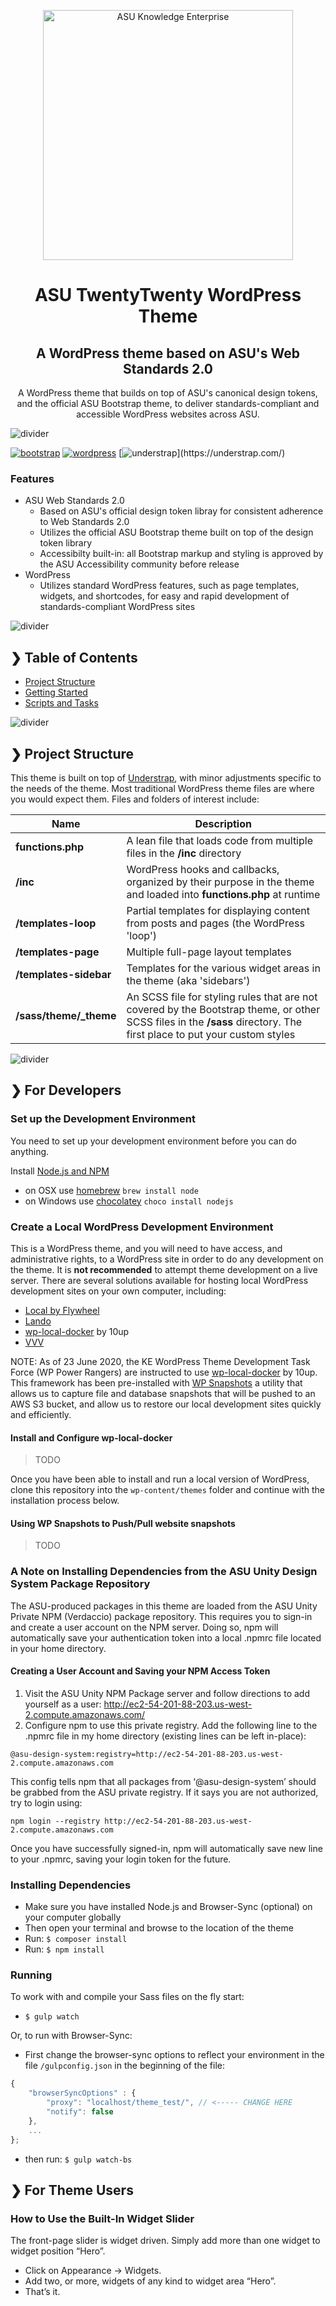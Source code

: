 <p align="center">
  <img src="https://cdn.infonet.research.asu.edu/assets/asu_asu_knowledge_enterprise_horiz_150ppi.png" alt="ASU Knowledge Enterprise" width="400" />
</p>

<h1 align="center">ASU TwentyTwenty WordPress Theme</h1>
<h2 align="center">A WordPress theme based on ASU's Web Standards 2.0</h2>

<p align="center">A WordPress theme that builds on top of ASU's canonical design tokens, and the official ASU Bootstrap theme, to deliver standards-compliant and accessible WordPress websites across ASU.</p>

![divider](https://cdn.infonet.research.asu.edu/assets/divider.png)

[![bootstrap](https://img.shields.io/badge/Bootstrap-4-blue)](https://getbootstrap.com/)
[![wordpress](https://img.shields.io/badge/Wordpress-5-green?logo=Wordpress)](https://getbootstrap.com/)
[![understrap](https://img.shields.io/badge/Built&nbsp;with-Understrap-lightgrey?)](https://understrap.com/)

### Features

- ASU Web Standards 2.0
  - Based on ASU's official design token libray for consistent adherence to Web Standards 2.0
  - Utilizes the official ASU Bootstrap theme built on top of the design token library
  - Accessibilty built-in: all Bootstrap markup and styling is approved by the ASU Accessibility community before release
- WordPress
  - Utilizes standard WordPress features, such as page templates, widgets, and shortcodes, for easy and rapid development of standards-compliant WordPress sites


![divider](https://cdn.infonet.research.asu.edu/assets/divider.png)

## ❯ Table of Contents

- [Project Structure](#-project-structure)
- [Getting Started](#-for-developers)
- [Scripts and Tasks](#-scripts-and-tasks)

![divider](https://cdn.infonet.research.asu.edu/assets/divider.png)

## ❯ Project Structure

This theme is built on top of [Understrap](https://understrap.com), with minor adjustments specific to the needs of the theme. Most traditional WordPress theme files are where you would expect them. Files and folders of interest include:

| Name                            | Description                                                                |
| ------------------------------- | -------------------------------------------------------------------------- |
| **functions.php**               | A lean file that loads code from multiple files in the **/inc** directory  |
| **/inc**                        | WordPress hooks and callbacks, organized by their purpose in the theme and loaded into **functions.php** at runtime     |
| **/templates-loop**             | Partial templates for displaying content from posts and pages (the WordPress 'loop')                                     |
| **/templates-page**  | Multiple full-page layout templates  |
| **/templates-sidebar**          | Templates for the various widget areas in the theme (aka 'sidebars')    |
| **/sass/theme/_theme**   | An SCSS file for styling rules that are not covered by the Bootstrap theme, or other SCSS files in the **/sass** directory. The first place to put your custom styles                                               |

![divider](https://cdn.infonet.research.asu.edu/assets/divider.png)

## ❯ For Developers

### Set up the Development Environment

You need to set up your development environment before you can do anything.

Install [Node.js and NPM](https://nodejs.org/en/download/)

- on OSX use [homebrew](http://brew.sh) `brew install node`
- on Windows use [chocolatey](https://chocolatey.org/) `choco install nodejs`


### Create a Local WordPress Development Environment
This is a WordPress theme, and you will need to have access, and administrative rights, to a WordPress site in order to do any development on the theme. It is **not recommended** to attempt theme development on a live server. There are several solutions available for hosting local WordPress development sites on your own computer, including:

* [Local by Flywheel](https://localwp.com/)
* [Lando](https://docs.lando.dev/)
* [wp-local-docker](https://github.com/10up/wp-local-docker) by 10up
* [VVV](https://varyingvagrantvagrants.org/)

NOTE: As of 23 June 2020, the KE WordPress Theme Development Task Force (WP Power Rangers) are instructed to use [wp-local-docker](https://github.com/10up/wp-local-docker) by 10up. This framework has been pre-installed with [WP Snapshots](https://github.com/10up/wpsnapshots) a utility that allows us to capture file and database snapshots that will be pushed to an AWS S3 bucket, and allow us to restore our local development sites quickly and efficiently.

#### Install and Configure wp-local-docker

> TODO

Once you have been able to install and run a local version of WordPress, clone this repository into the `wp-content/themes` folder and continue with the installation process below.

#### Using WP Snapshots to Push/Pull website snapshots

> TODO

### A Note on Installing Dependencies from the ASU Unity Design System Package Repository ###
The ASU-produced packages in this theme are loaded from the ASU Unity Private NPM (Verdaccio) package repository. This requires you to sign-in and create a user account on the NPM server. Doing so, npm will automatically save your authentication token into a local .npmrc file located in your home directory.

#### Creating a User Account and Saving your NPM Access Token
1. Visit the ASU Unity NPM Package server and follow directions to add yourself as a user: http://ec2-54-201-88-203.us-west-2.compute.amazonaws.com/
2. Configure npm to use this private registry. Add the following line to the .npmrc file in my home directory (existing lines can be left in-place):

```
@asu-design-system:registry=http://ec2-54-201-88-203.us-west-2.compute.amazonaws.com
```

This config tells npm that all packages from ‘@asu-design-system’ should be grabbed from the ASU private registry. If it says you are not authorized, try to login using:

```
npm login --registry http://ec2-54-201-88-203.us-west-2.compute.amazonaws.com
```

Once you have successfully signed-in, npm will automatically save new line to your .npmrc, saving your login token for the future.

### Installing Dependencies
- Make sure you have installed Node.js and Browser-Sync (optional) on your computer globally
- Then open your terminal and browse to the location of the theme
- Run: `$ composer install`
- Run: `$ npm install`

### Running
To work with and compile your Sass files on the fly start:

- `$ gulp watch`

Or, to run with Browser-Sync:

- First change the browser-sync options to reflect your environment in the file `/gulpconfig.json` in the beginning of the file:
```javascript
{
    "browserSyncOptions" : {
        "proxy": "localhost/theme_test/", // <----- CHANGE HERE
        "notify": false
    },
    ...
};
```
- then run: `$ gulp watch-bs`

## ❯ For Theme Users

### How to Use the Built-In Widget Slider

The front-page slider is widget driven. Simply add more than one widget to widget position “Hero”.
- Click on Appearance → Widgets.
- Add two, or more, widgets of any kind to widget area “Hero”.
- That’s it.
